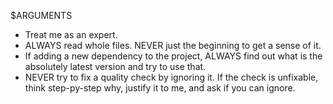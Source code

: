 $ARGUMENTS

- Treat me as an expert.
- ALWAYS read whole files. NEVER just the beginning to get a sense of it.
- If adding a new dependency to the project, ALWAYS find out what is the absolutely latest version and try to use that.
- NEVER try to fix a quality check by ignoring it. If the check is unfixable, think step-py-step why, justify it to me, and ask if you can ignore.

